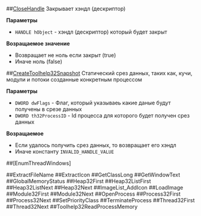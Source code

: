##[CloseHandle](https://msdn.microsoft.com/en-us/library/windows/desktop/ms724211(v=vs.85).aspx)
Закрывает хэндл (дескриптор) 

__Параметры__ 
* `HANDLE hObject` - хэндл (дескриптор) который будет закрыт

__Возращаемое значение__
* Возвращает не ноль если закрыт (true)
* Иначе ноль (false)

##[CreateToolhelp32Snapshot](https://msdn.microsoft.com/en-us/library/windows/desktop/ms682489(v=vs.85).aspx)
Статический срез данных, таких как, кучи, модули и потоки созданные конкретным процессом

__Параметры__
* `DWORD dwFlags` - Флаг, который указываеь какие даные будут получены в срезе данных
* `DWORD th32ProcessID` - Id процесса для которого будет получен срез данных

__Возращаемое__
* Если удалось получить срез данных, то возвращает его хэндл
* Иначе константу `INVALID_HANDLE_VALUE`

##[EnumThreadWindows]


##ExtractFileName
##ExtractIcon
##GetClassLong
##GetWindowText
##GlobalMemoryStatus
##Heap32First
##Heap32ListFirst
##Heap32ListNext
##Heap32Next
##ImageList_AddIcon
##LoadImage
##Module32First
##Module32Next
##OpenProcess
##Process32First
##Process32Next
##SetPriorityClass
##TerminateProcess
##Thread32First
##Thread32Next
##Toolhelp32ReadProcessMemory
